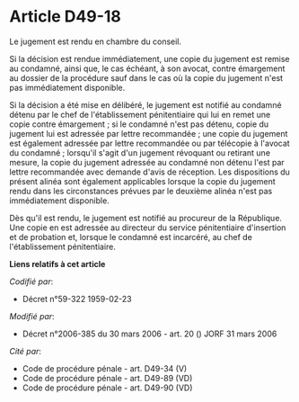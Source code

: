 # Article D49-18

Le jugement est rendu en chambre du conseil.

Si la décision est rendue immédiatement, une copie du jugement est remise au condamné, ainsi que, le cas échéant, à son
avocat, contre émargement au dossier de la procédure sauf dans le cas où la copie du jugement n'est pas immédiatement
disponible.

Si la décision a été mise en délibéré, le jugement est notifié au condamné détenu par le chef de l'établissement
pénitentiaire qui lui en remet une copie contre émargement ; si le condamné n'est pas détenu, copie du jugement lui est
adressée par lettre recommandée ; une copie du jugement est également adressée par lettre recommandée ou par télécopie à
l'avocat du condamné ; lorsqu'il s'agit d'un jugement révoquant ou retirant une mesure, la copie du jugement adressée au
condamné non détenu l'est par lettre recommandée avec demande d'avis de réception. Les dispositions du présent alinéa sont
également applicables lorsque la copie du jugement rendu dans les circonstances prévues par le deuxième alinéa n'est pas
immédiatement disponible.

Dès qu'il est rendu, le jugement est notifié au procureur de la République. Une copie en est adressée au directeur du service
pénitentiaire d'insertion et de probation et, lorsque le condamné est incarcéré, au chef de l'établissement pénitentiaire.

**Liens relatifs à cet article**

_Codifié par_:

  - Décret n°59-322 1959-02-23

_Modifié par_:

  - Décret n°2006-385 du 30 mars 2006 - art. 20 () JORF 31 mars 2006

_Cité par_:

  - Code de procédure pénale - art. D49-34 (V)
  - Code de procédure pénale - art. D49-89 (VD)
  - Code de procédure pénale - art. D49-90 (VD)
